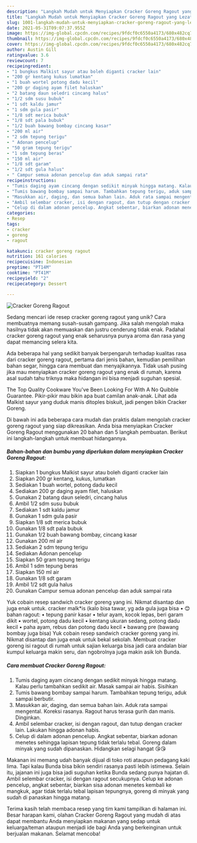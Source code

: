 ```yaml
---
description: "Langkah Mudah untuk Menyiapkan Cracker Goreng Ragout yang Lezat Sekali"
title: "Langkah Mudah untuk Menyiapkan Cracker Goreng Ragout yang Lezat Sekali"
slug: 1001-langkah-mudah-untuk-menyiapkan-cracker-goreng-ragout-yang-lezat-sekali
date: 2021-05-31T09:07:37.955Z
image: https://img-global.cpcdn.com/recipes/9fdcf0c6550a4173/680x482cq70/cracker-goreng-ragout-foto-resep-utama.jpg
thumbnail: https://img-global.cpcdn.com/recipes/9fdcf0c6550a4173/680x482cq70/cracker-goreng-ragout-foto-resep-utama.jpg
cover: https://img-global.cpcdn.com/recipes/9fdcf0c6550a4173/680x482cq70/cracker-goreng-ragout-foto-resep-utama.jpg
author: Austin Gill
ratingvalue: 3.6
reviewcount: 7
recipeingredient:
- "1 bungkus Malkist sayur atau boleh diganti cracker lain"
- "200 gr kentang kukus lumatkan"
- "1 buah wortel potong dadu kecil"
- "200 gr daging ayam filet haluskan"
- "2 batang daun seledri cincang halus"
- "1/2 sdm susu bubuk"
- "1 sdt kaldu jamur"
- "1 sdm gula pasir"
- "1/8 sdt merica bubuk"
- "1/8 sdt pala bubuk"
- "1/2 buah bawang bombay cincang kasar"
- "200 ml air"
- "2 sdm tepung terigu"
- " Adonan pencelup"
- "50 gram tepung terigu"
- "1 sdm tepung beras"
- "150 ml air"
- "1/8 sdt garam"
- "1/2 sdt gula halus"
- " Campur semua adonan pencelup dan aduk sampai rata"
recipeinstructions:
- "Tumis daging ayam cincang dengan sedikit minyak hingga matang. Kalau perlu tambahkan sedikit air. Masak sampai air habis. Sisihkan"
- "Tumis bawang bombay sampai harum. Tambahkan tepung terigu, aduk sampai berbutir."
- "Masukkan air, daging, dan semua bahan lain. Aduk rata sampai mengental. Koreksi rasanya. Ragout harus terasa gurih dan manis. Dinginkan."
- "Ambil selembar cracker, isi dengan ragout, dan tutup dengan cracker lain. Lakukan hingga adonan habis."
- "Celup di dalam adonan pencelup. Angkat sebentar, biarkan adonan menetes sehingga lapisan tepung tidak terlalu tebal. Goreng dalam minyak yang sudah dipanaskan. Hidangkan selagi hangat 😘😘"
categories:
- Resep
tags:
- cracker
- goreng
- ragout

katakunci: cracker goreng ragout 
nutrition: 161 calories
recipecuisine: Indonesian
preptime: "PT14M"
cooktime: "PT41M"
recipeyield: "2"
recipecategory: Dessert

---
```



![Cracker Goreng Ragout](https://img-global.cpcdn.com/recipes/9fdcf0c6550a4173/680x482cq70/cracker-goreng-ragout-foto-resep-utama.jpg)

Sedang mencari ide resep cracker goreng ragout yang unik? Cara membuatnya memang susah-susah gampang. Jika salah mengolah maka hasilnya tidak akan memuaskan dan justru cenderung tidak enak. Padahal cracker goreng ragout yang enak seharusnya punya aroma dan rasa yang dapat memancing selera kita.

Ada beberapa hal yang sedikit banyak berpengaruh terhadap kualitas rasa dari cracker goreng ragout, pertama dari jenis bahan, kemudian pemilihan bahan segar, hingga cara membuat dan menyajikannya. Tidak usah pusing jika mau menyiapkan cracker goreng ragout yang enak di rumah, karena asal sudah tahu triknya maka hidangan ini bisa menjadi suguhan spesial.

The Top Quality Cookware You&#39;ve Been Looking For With A No Quibble Guarantee. Pikir-pikir mau bikin apa buat camilan anak-anak. Lihat ada Malkist sayur yang duduk manis ditoples biskuit, jadi pengen bikin Cracker Goreng.


Di bawah ini ada beberapa cara mudah dan praktis dalam mengolah cracker goreng ragout yang siap dikreasikan. Anda bisa menyiapkan Cracker Goreng Ragout menggunakan 20 bahan dan 5 langkah pembuatan. Berikut ini langkah-langkah untuk membuat hidangannya.

<!--inarticleads1-->

##### Bahan-bahan dan bumbu yang diperlukan dalam menyiapkan Cracker Goreng Ragout:

1. Siapkan 1 bungkus Malkist sayur atau boleh diganti cracker lain
1. Siapkan 200 gr kentang, kukus, lumatkan
1. Sediakan 1 buah wortel, potong dadu kecil
1. Sediakan 200 gr daging ayam filet, haluskan
1. Gunakan 2 batang daun seledri, cincang halus
1. Ambil 1/2 sdm susu bubuk
1. Sediakan 1 sdt kaldu jamur
1. Gunakan 1 sdm gula pasir
1. Siapkan 1/8 sdt merica bubuk
1. Gunakan 1/8 sdt pala bubuk
1. Gunakan 1/2 buah bawang bombay, cincang kasar
1. Gunakan 200 ml air
1. Sediakan 2 sdm tepung terigu
1. Sediakan  Adonan pencelup
1. Siapkan 50 gram tepung terigu
1. Ambil 1 sdm tepung beras
1. Siapkan 150 ml air
1. Gunakan 1/8 sdt garam
1. Ambil 1/2 sdt gula halus
1. Gunakan  Campur semua adonan pencelup dan aduk sampai rata


Yuk cobain resep sandwich cracker goreng yang ini. Nikmat disantap dan juga enak untuk. cracker malk*is (kalo bisa tawar, yg ada gula juga bisa • 😊bahan ragout: • tepung panir kasar • telur ayam, kocok lepas, beri garam dikit • wortel, potong dadu kecil • kentang ukuran sedang, potong dadu kecil • paha ayam, rebus dan potong dadu kecil • bawang pre (bawang bombay juga bisa) Yuk cobain resep sandwich cracker goreng yang ini. Nikmat disantap dan juga enak untuk bekal sekolah. Membuat cracker goreng isi ragout di rumah untuk sajian keluarga bisa jadi cara andalan biar kumpul keluarga makin seru, dan ngobrolnya juga makin asik loh Bunda. 

<!--inarticleads2-->

##### Cara membuat Cracker Goreng Ragout:

1. Tumis daging ayam cincang dengan sedikit minyak hingga matang. Kalau perlu tambahkan sedikit air. Masak sampai air habis. Sisihkan
1. Tumis bawang bombay sampai harum. Tambahkan tepung terigu, aduk sampai berbutir.
1. Masukkan air, daging, dan semua bahan lain. Aduk rata sampai mengental. Koreksi rasanya. Ragout harus terasa gurih dan manis. Dinginkan.
1. Ambil selembar cracker, isi dengan ragout, dan tutup dengan cracker lain. Lakukan hingga adonan habis.
1. Celup di dalam adonan pencelup. Angkat sebentar, biarkan adonan menetes sehingga lapisan tepung tidak terlalu tebal. Goreng dalam minyak yang sudah dipanaskan. Hidangkan selagi hangat 😘😘


Makanan ini memang udah banyak dijual di toko roti ataupun pedagang kaki lima. Tapi kalau Bunda bisa bikin sendiri rasanya pasti lebih istimewa. Selain itu, jajanan ini juga bisa jadi suguhan ketika Bunda sedang punya hajatan di. Ambil selembar cracker, isi dengan ragout secukupnya. Celup ke adonan pencelup, angkat sebentar, biarkan sisa adonan menetes kembali ke mangkuk, agar tidak terlalu tebal lapisan tepungnya, goreng di minyak yang sudah di panaskan hingga matang. 

Terima kasih telah membaca resep yang tim kami tampilkan di halaman ini. Besar harapan kami, olahan Cracker Goreng Ragout yang mudah di atas dapat membantu Anda menyiapkan makanan yang sedap untuk keluarga/teman ataupun menjadi ide bagi Anda yang berkeinginan untuk berjualan makanan. Selamat mencoba!
